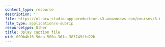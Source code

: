 ```yaml
---
content_type: resource
description: ''
file: https://ol-ocw-studio-app-production.s3.amazonaws.com/courses/3-091sc-introduction-to-solid-state-chemistry-fall-2010/009b4bf65dea500a361a383749ffd22b_IKJJ1SiMbjg.srt
file_type: application/x-subrip
resourcetype: Other
title: 3play caption file
uid: 009b4bf6-5dea-500a-361a-383749ffd22b
---
```

